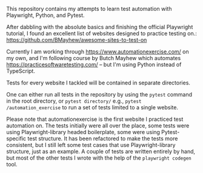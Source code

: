 This repository contains my attempts to learn test automation with Playwright, Python, and Pytest.

After dabbling with the absolute basics and finishing the official Playwright tutorial, I found an excellent list of websites designed to practice testing on.: https://github.com/BMayhew/awesome-sites-to-test-on

Currently I am working through https://www.automationexercise.com/ on my own, and I'm following course by Butch Mayhew which automates https://practicesoftwaretesting.com/ – but I'm using Python instead of TypeScript.

Tests for every website I tackled will be contained in separate directories.

One can either run all tests in the repository by using the `pytest` command in the root directory, or `pytest directory/` e.g., `pytest /automation_exercise` to run a set of tests limited to a single website.

Please note that automationexercise is the first website I practiced test automation on. The tests initially were all over the place, some tests were using Playwright-library headed boilerplate, some were using Pytest-specific test structure. It has been refactored to make the tests more consistent, but I still left some test cases that use Playwright-library structure, just as an example. A couple of tests are written entirely by hand, but most of the other tests I wrote with the help of the `playwright codegen` tool.


